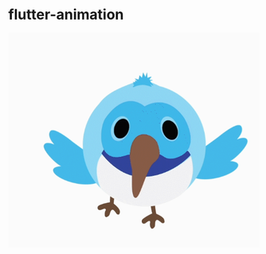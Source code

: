 # flutter-animation

![flutter](https://github.com/raison00/flutter-animation/blob/master/dash-dart_animated.gif)
